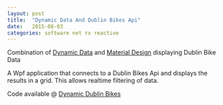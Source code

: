 ```yaml
---
layout: post
title:  "Dynamic Data And Dublin Bikes Api"
date:   2015-08-03
categories: software net rx reactive
---
```


Combination of [Dynamic Data][DynamicData] and [Material Design][MaterialDesign] displaying Dublin Bike Data

A Wpf application that connects to a Dublin Bikes Api and displays the results in a grid.
This allows realtime filtering of data.

Code available @ [Dynamic Dublin Bikes][DynamicDublinBikes]

[DynamicData]: http://dynamic-data.org/
[MaterialDesign]: https://github.com/ButchersBoy/MaterialDesignInXamlToolkit
[DynamicDublinBikes]: https://github.com/karlobrien/DynamicRealTimeBikes
